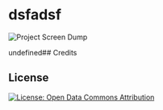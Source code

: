# dsfadsf
 
![Project Screen Dump](undefined)
 
undefined## Credits
 
## License
 
[![License: Open Data Commons Attribution](https://img.shields.io/badge/License-ODC_BY-brightgreen.svg)](https://opendatacommons.org/licenses/by/)
 
 
